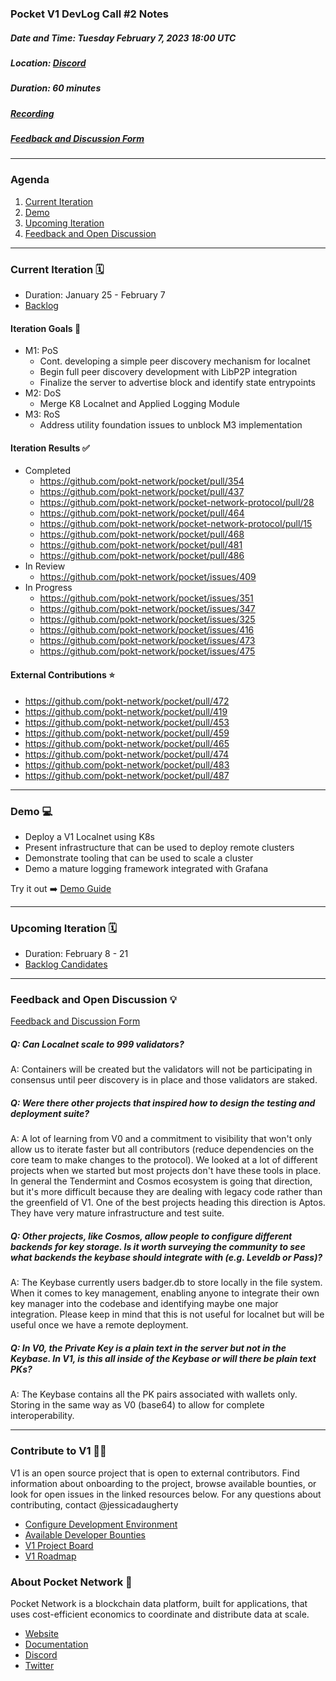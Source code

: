 ### Pocket V1 DevLog Call #2 Notes <!-- omit in toc -->

##### Date and Time: Tuesday February 7, 2023 18:00 UTC

##### Location: [Discord](https://discord.gg/pokt)

##### Duration: 60 minutes

##### [Recording](https://drive.google.com/drive/u/1/folders/1Ts6FHy3fcPjqjKl8grpd93L7DB1-N-LA)

##### [Feedback and Discussion Form](https://app.sli.do/event/eF13JYg93rGq4pGLRnHLF5)

---

### Agenda <!-- omit in toc -->

1. [Current Iteration](#current-iteration-%EF%B8%8F)
2. [Demo](#demo-)
3. [Upcoming Iteration](#upcoming-iteration-%EF%B8%8F)
4. [Feedback and Open Discussion](#feedback-and-open-discussion-)

---

### Current Iteration 🗓️

- Duration: January 25 - February 7
- [Backlog](https://github.com/orgs/pokt-network/projects/142/views/12?layout=table&filterQuery=iteration%3A%22Iteration+9%22)

#### Iteration Goals 🎯

- M1: PoS
  - Cont. developing a simple peer discovery mechanism for localnet
  - Begin full peer discovery development with LibP2P integration
  - Finalize the server to advertise block and identify state entrypoints
- M2: DoS
  - Merge K8 Localnet and Applied Logging Module
- M3: RoS
  - Address utility foundation issues to unblock M3 implementation

#### Iteration Results ✅

- Completed
  - https://github.com/pokt-network/pocket/pull/354
  - https://github.com/pokt-network/pocket/pull/437
  - https://github.com/pokt-network/pocket-network-protocol/pull/28
  - https://github.com/pokt-network/pocket/pull/464
  - https://github.com/pokt-network/pocket-network-protocol/pull/15
  - https://github.com/pokt-network/pocket/pull/468
  - https://github.com/pokt-network/pocket/pull/481
  - https://github.com/pokt-network/pocket/pull/486
- In Review
  - https://github.com/pokt-network/pocket/issues/409
- In Progress
  - https://github.com/pokt-network/pocket/issues/351
  - https://github.com/pokt-network/pocket/issues/347
  - https://github.com/pokt-network/pocket/issues/325
  - https://github.com/pokt-network/pocket/issues/416
  - https://github.com/pokt-network/pocket/issues/473
  - https://github.com/pokt-network/pocket/issues/475

#### External Contributions ⭐

- https://github.com/pokt-network/pocket/pull/472
- https://github.com/pokt-network/pocket/pull/419
- https://github.com/pokt-network/pocket/pull/453
- https://github.com/pokt-network/pocket/pull/459
- https://github.com/pokt-network/pocket/pull/465
- https://github.com/pokt-network/pocket/pull/474
- https://github.com/pokt-network/pocket/pull/483
- https://github.com/pokt-network/pocket/pull/487

---

### Demo 💻

- Deploy a V1 Localnet using K8s
- Present infrastructure that can be used to deploy remote clusters
- Demonstrate tooling that can be used to scale a cluster
- Demo a mature logging framework integrated with Grafana

Try it out ➡️ [Demo Guide](https://github.com/pokt-network/pocket/blob/main/docs/demos/iteration_9_localnet_infra.md)

---

### Upcoming Iteration 🗓️

- Duration: February 8 - 21 
- [Backlog Candidates](https://github.com/orgs/pokt-network/projects/142/views/12?layout=table&filterQuery=iteration%3A%22Iteration+10%22)

---

### Feedback and Open Discussion 💡

[Feedback and Discussion Form](https://app.sli.do/event/2LFSdaBzJ4FPYANPFcGxC7/live/questions)

##### Q: Can Localnet scale to 999 validators?
A: Containers will be created but the validators will not be participating in consensus until peer discovery is in place and those validators are staked.

##### Q: Were there other projects that inspired how to design the testing and deployment suite?
A: A lot of learning from V0 and a commitment to visibility that won't only allow us to iterate faster but all contributors (reduce dependencies on the core team to make changes to the protocol). We looked at a lot of different projects when we started but most projects don't have these tools in place. In general the Tendermint and Cosmos ecosystem is going that direction, but it's more difficult because they are dealing with legacy code rather than the greenfield of V1. One of the best projects heading this direction is Aptos. They have very mature infrastructure and test suite. 

##### Q: Other projects, like Cosmos, allow people to configure different backends for key storage. Is it worth surveying the community to see what backends the keybase should integrate with (e.g. Leveldb or Pass)?
A: The Keybase currently users badger.db to store locally in the file system. When it comes to key management, enabling anyone to integrate their own key manager into the codebase and identifying maybe one major integration. Please keep in mind that this is not useful for localnet but will be useful once we have a remote deployment.

##### Q: In V0, the Private Key is a plain text in the server but not in the Keybase. In V1, is this all inside of the Keybase or will there be plain text PKs?
A: The Keybase contains all the PK pairs associated with wallets only. Storing in the same way as V0 (base64) to allow for complete interoperability. 

---

### Contribute to V1 🧑‍💻

V1 is an open source project that is open to external contributors. Find information about onboarding to the project, browse available bounties, or look for open issues in the linked resources below. For any questions about contributing, contact @jessicadaugherty

- [Configure Development Environment](https://github.com/pokt-network/pocket/blob/main/docs/development/README.md)
- [Available Developer Bounties](https://app.dework.xyz/pokt-network/v1-protocol)
- [V1 Project Board](https://github.com/orgs/pokt-network/projects/142/views/12)
- [V1 Roadmap](https://github.com/pokt-network/pocket/blob/main/docs/roadmap/README.md#m1-pocket-pos-proof-of-stake)

### About Pocket Network 💙

Pocket Network is a blockchain data platform, built for applications, that uses cost-efficient economics to coordinate and distribute data at scale.

- [Website](https://pokt.network)
- [Documentation](https://docs.pokt.network)
- [Discord](https://discord.gg/pokt)
- [Twitter](https://twitter.com/POKTnetwork)

<!-- GITHUB_WIKI: devlog/2023_01_24 -->
